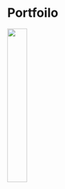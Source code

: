 # Portfoilo

<img src="https://github.com/becooni/Portfoilo/blob/main/video/umsun_join.gif" width="30%">
